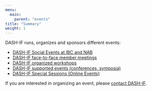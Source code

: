 ```yaml
---
menu:
  main:
    parent: "events"
title: "Summary"
weight: 1
---
```


DASH-IF runs, organizes and sponsors different events:

* [DASH-IF Social Events at IBC and NAB](https://dashif.org/events/social-events)
* [DASH-IF face-to-face member meetings](https://dashif.org/events/member)
* [DASH-IF organized workshops](https://dashif.org/events/workshops)
* [DASH-IF supported events (conferences, symposia)](https://dashif.org/events/conferences)
* [DASH-IF Special Sessions (Online Events)](https://dashif.org/events/special-sessions)

If you are interested in organizing an event, please [contact DASH-IF](https://dashif.org/contact).
